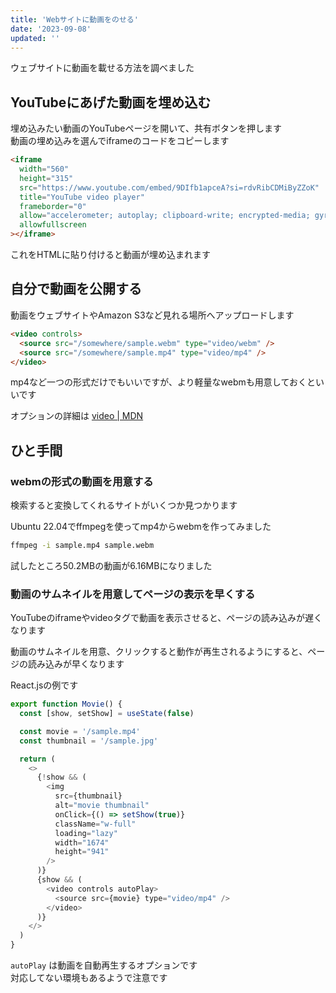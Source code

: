 ```yaml
---
title: 'Webサイトに動画をのせる'
date: '2023-09-08'
updated: ''
---
```


ウェブサイトに動画を載せる方法を調べました

## YouTubeにあげた動画を埋め込む

埋め込みたい動画のYouTubeページを開いて、共有ボタンを押します  
動画の埋め込みを選んでiframeのコードをコピーします

```html
<iframe
  width="560"
  height="315"
  src="https://www.youtube.com/embed/9DIfb1apceA?si=rdvRibCDMiByZZoK"
  title="YouTube video player"
  frameborder="0"
  allow="accelerometer; autoplay; clipboard-write; encrypted-media; gyroscope; picture-in-picture; web-share"
  allowfullscreen
></iframe>
```

これをHTMLに貼り付けると動画が埋め込まれます

## 自分で動画を公開する

動画をウェブサイトやAmazon S3など見れる場所へアップロードします

```html
<video controls>
  <source src="/somewhere/sample.webm" type="video/webm" />
  <source src="/somewhere/sample.mp4" type="video/mp4" />
</video>
```

mp4など一つの形式だけでもいいですが、より軽量なwebmも用意しておくといいです

オプションの詳細は [video | MDN](https://developer.mozilla.org/ja/docs/Web/HTML/Element/Video)

## ひと手間

### webmの形式の動画を用意する

検索すると変換してくれるサイトがいくつか見つかります

Ubuntu 22.04でffmpegを使ってmp4からwebmを作ってみました

```bash
ffmpeg -i sample.mp4 sample.webm
```

試したところ50.2MBの動画が6.16MBになりました

### 動画のサムネイルを用意してページの表示を早くする

YouTubeのiframeやvideoタグで動画を表示させると、ページの読み込みが遅くなります

動画のサムネイルを用意、クリックすると動作が再生されるようにすると、ページの読み込みが早くなります

React.jsの例です

```js
export function Movie() {
  const [show, setShow] = useState(false)

  const movie = '/sample.mp4'
  const thumbnail = '/sample.jpg'

  return (
    <>
      {!show && (
        <img
          src={thumbnail}
          alt="movie thumbnail"
          onClick={() => setShow(true)}
          className="w-full"
          loading="lazy"
          width="1674"
          height="941"
        />
      )}
      {show && (
        <video controls autoPlay>
          <source src={movie} type="video/mp4" />
        </video>
      )}
    </>
  )
}
```

`autoPlay` は動画を自動再生するオプションです  
対応してない環境もあるようで注意です
